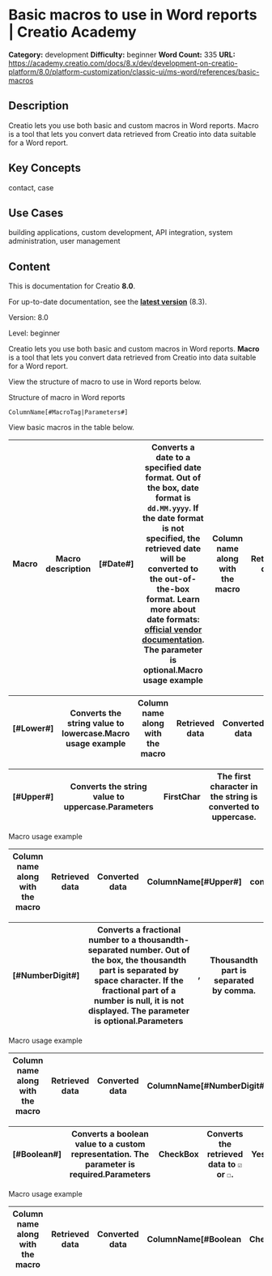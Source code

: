 # Basic macros to use in Word reports | Creatio Academy

**Category:** development **Difficulty:** beginner **Word Count:** 335 **URL:**
https://academy.creatio.com/docs/8.x/dev/development-on-creatio-platform/8.0/platform-customization/classic-ui/ms-word/references/basic-macros

## Description

Creatio lets you use both basic and custom macros in Word reports. Macro is a
tool that lets you convert data retrieved from Creatio into data suitable for a
Word report.

## Key Concepts

contact, case

## Use Cases

building applications, custom development, API integration, system
administration, user management

## Content

This is documentation for Creatio **8.0**.

For up-to-date documentation, see the
**[latest version](/docs/8.x/dev/development-on-creatio-platform/getting-started/development-recommendations)**
(8.3).

Version: 8.0

Level: beginner

Creatio lets you use both basic and custom macros in Word reports. **Macro** is
a tool that lets you convert data retrieved from Creatio into data suitable for
a Word report.

View the structure of macro to use in Word reports below.

Structure of macro in Word reports

    ColumnName[#MacroTag|Parameters#]

View basic macros in the table below.

| Macro | Macro description | [#Date#] | Converts a date to a specified date format. Out of the box, date format is `dd.MM.yyyy`. If the date format is not specified, the retrieved date will be converted to the out-of-the-box format. Learn more about date formats: [official vendor documentation](https://learn.microsoft.com/en-us/dotnet/standard/base-types/custom-date-and-time-format-strings?redirectedfrom=MSDN). The parameter is optional.Macro usage example | Column name along with the macro | Retrieved data | Converted data | ColumnName[#Date#] | 07/15/2024 11:48:24 AM | 15.07.2024 | ColumnName[#Date | MM/dd/yyyy#] | 15/07/2024 08:25:48 AM | 07/15/2024 |
| ----- | ----------------- | -------- | ------------------------------------------------------------------------------------------------------------------------------------------------------------------------------------------------------------------------------------------------------------------------------------------------------------------------------------------------------------------------------------------------------------------------------------ | -------------------------------- | -------------- | -------------- | ------------------ | ---------------------- | ---------- | ---------------- | ------------ | ---------------------- | ---------- |

| [#Lower#] | Converts the string value to lowercase.Macro usage example | Column name along with the macro | Retrieved data | Converted data | ColumnName[#Lower#] | ConTaCt | contact |
| --------- | ---------------------------------------------------------- | -------------------------------- | -------------- | -------------- | ------------------- | ------- | ------- |

| [#Upper#] | Converts the string value to uppercase.Parameters | FirstChar | The first character in the string is converted to uppercase. |
| --------- | ------------------------------------------------- | --------- | ------------------------------------------------------------ |

Macro usage example

| Column name along with the macro | Retrieved data | Converted data | ColumnName[#Upper#] | contact | CONTACT | ColumnName[#Upper | FirstChar#] | contact | Contact |
| -------------------------------- | -------------- | -------------- | ------------------- | ------- | ------- | ----------------- | ----------- | ------- | ------- |

| [#NumberDigit#] | Converts a fractional number to a thousandth-separated number. Out of the box, the thousandth part is separated by space character. If the fractional part of a number is null, it is not displayed. The parameter is optional.Parameters | ,   | Thousandth part is separated by comma. |
| --------------- | ----------------------------------------------------------------------------------------------------------------------------------------------------------------------------------------------------------------------------------------- | --- | -------------------------------------- |

Macro usage example

| Column name along with the macro | Retrieved data | Converted data | ColumnName[#NumberDigit#] | 345566777888.567 | 345 566 777 888.567 | ColumnName[#NumberDigit | ,#] | 345566777888.567 | 345,566,777,888.567 | 345566777888.000 | 345,566,777,888 |
| -------------------------------- | -------------- | -------------- | ------------------------- | ---------------- | ------------------- | ----------------------- | --- | ---------------- | ------------------- | ---------------- | --------------- |

| [#Boolean#] | Converts a boolean value to a custom representation. The parameter is required.Parameters | CheckBox | Converts the retrieved data to `☑` or `☐`. | Yes,No | Converts the retrieved data to `Yes` or `No`. |
| ----------- | ----------------------------------------------------------------------------------------- | -------- | ------------------------------------------- | ------ | --------------------------------------------- |

Macro usage example

| Column name along with the macro | Retrieved data | Converted data | ColumnName[#Boolean | CheckBox#] | true | ☑  | ColumnName[#Boolean | Yes,No#] | true | Yes |
| -------------------------------- | -------------- | -------------- | ------------------- | ---------- | ---- | --- | ------------------- | -------- | ---- | --- |
